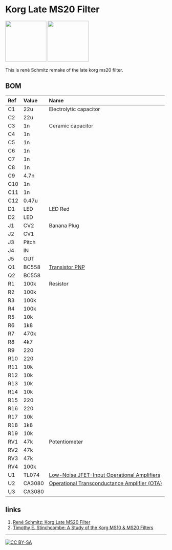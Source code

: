 # Korg Late MS20 Filter

<!-- a href="https://spielhuus.github.io/elektrophon/lfo_schema._panel.jpg"><img src="https://spielhuus.github.io/elektrophon/lfo_schema._panel._tmb.jpg" height="128px"></img></a -->
<!-- a href="https://spielhuus.github.io/elektrophon/lfo_panel_back.jpg"><img src="https://spielhuus.github.io/elektrophon/lfo_panel_back_tmb.jpg" height="128px"></img></a -->
<a href="https://spielhuus.github.io/elektrophon/vcf_ms20_schema.svg"><img src="https://spielhuus.github.io/elektrophon/vcf_ms20_schema_tmb.jpg" height="128px"></img></a>
<a href="https://spielhuus.github.io/elektrophon/vcf_ms20_stripboard.png"><img src="https://spielhuus.github.io/elektrophon/vcf_ms20_stripboard_tmb.jpg" height="128px"></img></a>


This is rené Schmitz remake of the late korg ms20 filter.

## BOM

|Ref|Value|Name|
|:---|:---|:---|
|C1|22u|Electrolytic capacitor|
|C2|22u||
|C3|1n|Ceramic capacitor|
|C4|1n||
|C5|1n||
|C6|1n||
|C7|1n||
|C8|1n||
|C9|4.7n||
|C10|1n||
|C11|1n||
|C12|0.47u||
|D1|LED|LED Red|
|D2|LED||
|J1|CV2|Banana Plug|
|J2|CV1||
|J3|Pitch||
|J4|IN||
|J5|OUT||
|Q1|BC558|[Transistor PNP](https://www.onsemi.com/pub/Collateral/BC556B-D.PDF)|
|Q2|BC558||
|R1|100k|Resistor|
|R2|100k||
|R3|100k||
|R4|100k||
|R5|10k||
|R6|1k8||
|R7|470k||
|R8|4k7||
|R9|220||
|R10|220||
|R11|10k||
|R12|10k||
|R13|10k||
|R14|10k||
|R15|220||
|R16|220||
|R17|10k||
|R18|1k8||
|R19|10k||
|RV1|47k|Potentiometer|
|RV2|47k||
|RV3|47k||
|RV4|100k||
|U1|TL074|[Low-Noise JFET-Input Operational Amplifiers](https://github.com/spielhuus/elektrophon/blob/master/docs/TL07xx.pdf)|
|U2|CA3080|[Operational Transconductance Amplifier (OTA)](https://github.com/spielhuus/elektrophon/blob/master/docs/ca3080.pdf)|
|U3|CA3080||http://www.intersil.com/content/dam/Intersil/documents/ca30/ca3080-a.pdf||"

## links

1) [René Schmitz: Korg Late MS20 Filter](https://www.schmitzbits.de/ms20.html)
1) [Timothy E. Stinchcombe: A Study of the Korg MS10 & MS20 Filters](http://www.timstinchcombe.co.uk/synth/MS20_study.pdf)

---
[![CC BY-SA](https://licensebuttons.net/l/by-sa/3.0/88x31.png)](https://creativecommons.org/licenses/by-sa/4.0/)
